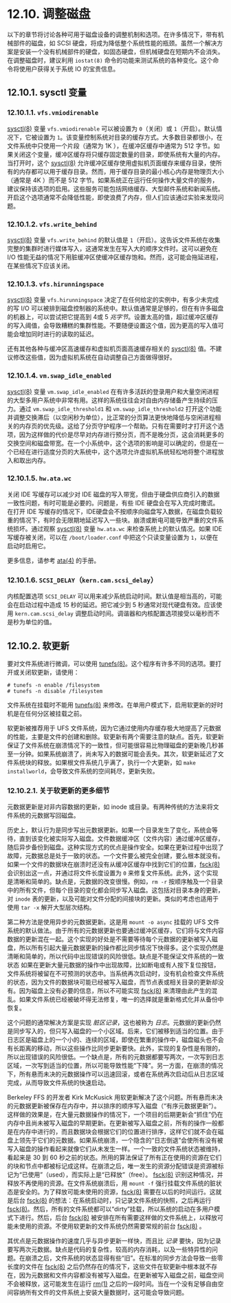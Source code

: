 # 12.10. 调整磁盘

以下的章节将讨论各种可用于磁盘设备的调整机制和选项。在许多情况下，带有机械部件的磁盘，如 SCSI 硬盘，将成为降低整个系统性能的瓶颈。虽然一个解决方案是安装一个没有机械部件的硬盘，如固态硬盘，但机械硬盘在短期内不会消失。在调整磁盘时，建议利用 `iostat(8)` 命令的功能来测试系统的各种变化。这个命令将使用户获得关于系统 IO 的宝贵信息。

## 12.10.1. sysctl 变量

### 12.10.1.1. `vfs.vmiodirenable`

[sysctl(8)](https://www.freebsd.org/cgi/man.cgi?query=sysctl&sektion=8&format=html) 变量 `vfs.vmiodirenable` 可以被设置为 `0`（关闭）或 `1`（开启）。默认情况下，它被设置为 `1`。该变量控制系统对目录的缓存方式。大多数目录都很小，在文件系统中只使用一个片段（通常为 1K ），在缓冲区缓存中通常为 512 字节。如果关闭这个变量，缓冲区缓存将只缓存固定数量的目录，即使系统有大量的内存。当打开时，这个 [sysctl(8)](https://www.freebsd.org/cgi/man.cgi?query=sysctl&sektion=8&format=html) 允许缓冲区缓存使用虚拟机页面缓存来缓存目录，使所有的内存都可以用于缓存目录。然而，用于缓存目录的最小核心内存是物理页大小（通常是 4K ）而不是 512 字节。如果系统正在运行任何操作大量文件的服务，建议保持该选项的启用。这些服务可能包括网络缓存、大型邮件系统和新闻系统。开启这个选项通常不会降低性能，即使浪费了内存，但人们应该通过实验来发现问题。

### 12.10.1.2. `vfs.write_behind`

[sysctl(8)](https://www.freebsd.org/cgi/man.cgi?query=sysctl&sektion=8&format=html) 变量 `vfs.write_behind` 的默认值是 `1`（开启）。这告诉文件系统在收集完整的集群时进行媒体写入，这通常发生在写入大的顺序文件时。这可以避免在 I/O 性能无益的情况下用脏缓冲区使缓冲区缓存饱和。然而，这可能会拖延进程，在某些情况下应该关闭。

### 12.10.1.3. `vfs.hirunningspace`

[sysctl(8)](https://www.freebsd.org/cgi/man.cgi?query=sysctl&sektion=8&format=html) 变量 `vfs.hirunningspace` 决定了在任何给定的实例中，有多少未完成的写 I/O 可以被排到磁盘控制器的系统中。默认值通常是足够的，但在有许多磁盘的机器上，可以尝试把它提高到 4或 5 *兆字节*。设置太高的值，超过缓冲区缓存的写入阈值，会导致糟糕的集群性能。不要随便设置这个值，因为更高的写入值可能会增加同时进行的读取的延迟。

还有其他各种与缓冲区高速缓存和虚拟机页面高速缓存相关的 [sysctl(8)](https://www.freebsd.org/cgi/man.cgi?query=sysctl&sektion=8&format=html) 值。不建议修改这些值，因为虚拟机系统在自动调整自己方面做得很好。

### 12.10.1.4. `vm.swap_idle_enabled`

[sysctl(8)](https://www.freebsd.org/cgi/man.cgi?query=sysctl&sektion=8&format=html) 变量 `vm.swap_idle_enabled` 在有许多活跃的登录用户和大量空闲进程的大型多用户系统中非常有用。这样的系统往往会对自由内存储备产生持续的压力。通过 `vm.swap_idle_threshold1` 和 `vm.swap_idle_threshold2` 打开这个功能并调整交换滞后（以空闲秒为单位），比正常的分页算法更快地降低与空闲进程相关的内存页的优先级。这给了分页守护程序一个帮助。只有在需要时才打开这个选项，因为这样做的代价是尽早对内存进行预分页，而不是晚分页，这会消耗更多的交换空间和磁盘带宽。在一个小系统中，这个选项的影响是可以确定的，但是在一个已经在进行适度分页的大系统中，这个选项允许虚拟机系统轻松地将整个进程放入和取出内存。

### 12.10.1.5. `hw.ata.wc`

关闭 IDE 写缓存可以减少对 IDE 磁盘的写入带宽，但由于硬盘供应商引入的数据一致性问题，有时可能是必要的。问题是，有些 IDE 硬盘会在写入完成时撒谎。在打开 IDE 写缓存的情况下，IDE硬盘会不按顺序向磁盘写入数据，在磁盘负载较重的情况下，有时会无限期地延迟写入一些块。崩溃或断电可能导致严重的文件系统损坏。通过观察 [sysctl(8)](https://www.freebsd.org/cgi/man.cgi?query=sysctl&sektion=8&format=html) 变量 `hw.ata.wc` 来检查系统上的默认情况。如果 IDE 写缓存被关闭，可以在 `/boot/loader.conf` 中把这个只读变量设置为 `1`，以便在启动时启用它。

更多信息，请参考 [ata(4)](https://www.freebsd.org/cgi/man.cgi?query=ata&sektion=4&format=html) 的手册。

### 12.10.1.6. `SCSI_DELAY`（`kern.cam.scsi_delay`）

内核配置选项 `SCSI_DELAY` 可以用来减少系统启动时间。默认值是相当高的，可能会在启动过程中造成 15 秒的延迟。把它减少到 5 秒通常对现代硬盘有效。应该使用 `kern.cam.scsi_delay` 调整启动时间。调谐器和内核配置选项接受以毫秒而不是秒为单位的值。

## 12.10.2. 软更新

要对文件系统进行微调，可以使用 [tunefs(8)](https://www.freebsd.org/cgi/man.cgi?query=tunefs&sektion=8&format=html)。这个程序有许多不同的选项。要打开或关闭软更新，请使用：

```
# tunefs -n enable /filesystem
# tunefs -n disable /filesystem
```

文件系统在挂载时不能用 [tunefs(8)](https://www.freebsd.org/cgi/man.cgi?query=tunefs&sektion=8&format=html) 来修改。在单用户模式下，启用软更新的好时机是在任何分区被挂载之前。

软更新被推荐用于 UFS 文件系统，因为它通过使用内存缓存极大地提高了元数据的性能，主要是文件的创建和删除。软更新有两个需要注意的缺点。首先，软更新保证了文件系统在崩溃情况下的一致性，但可能很容易比物理磁盘的更新晚几秒甚至一分钟。如果系统崩溃了，尚未写入的数据可能会丢失。其次，软更新延迟了文件系统块的释放。如果根文件系统几乎满了，执行一个大更新，如 `make installworld`，会导致文件系统的空间耗尽，更新失败。

### 12.10.2.1. 关于软更新的更多细节

元数据更新是对非内容数据的更新，如 inode 或目录。有两种传统的方法来将文件系统的元数据写回磁盘。

历史上，默认行为是同步写出元数据更新。如果一个目录发生了变化，系统会等待，直到该变化被实际写入磁盘。文件数据缓冲区（文件内容）通过缓冲区缓存，随后异步备份到磁盘。这种实现方式的优点是操作安全。如果在更新过程中出现了故障，元数据总是处于一致的状态。一个文件要么被完全创建，要么根本就没有。如果一个文件的数据块在崩溃时还没有从缓冲区缓存中找到它们的位置，[fsck(8)](https://www.freebsd.org/cgi/man.cgi?query=fsck&sektion=8&format=html) 会识别出这一点，并通过将文件长度设置为 `0` 来修复文件系统。此外，这个实现是清晰和简单的。缺点是，元数据的改变很慢。例如，`rm -r` 按顺序触及一个目录中的所有文件，但每个目录的变化都会同步写入磁盘。这包括对目录本身的更新，对 `inode` 表的更新，以及可能对文件分配的间接块的更新。类似的考虑也适用于使用 `tar -x` 解开大型层次结构。

第二种方法是使用异步的元数据更新。这是用 `mount -o async` 挂载的 UFS 文件系统的默认做法。由于所有的元数据更新也要通过缓冲区缓存，它们将与文件内容数据的更新混在一起。这个实现的好处是不需要等待每个元数据的更新被写入磁盘，所以所有引起大量元数据更新的操作都比同步情况下快得多。这个实现仍然是清晰和简单的，所以代码中出现错误的风险很低。缺点是不能保证文件系统的一致状态 如果在更新大量元数据的操作中出现故障，比如断电或有人按下复位按钮，文件系统将被留在不可预测的状态中。当系统再次启动时，没有机会检查文件系统的状态，因为文件的数据块可能已经被写入磁盘，而节点表或相关目录的更新却没有。因为磁盘上没有必要的信息，所以不可能实现 [fsck(8)](https://www.freebsd.org/cgi/man.cgi?query=fsck&sektion=8&format=html) 来清理由此产生的混乱。如果文件系统已经被破坏得无法修复，唯一的选择就是重新格式化并从备份中恢复。

这个问题的通常解决方案是实现 *脏区记录*，这也被称为 *日志*。元数据的更新仍然是同步写入的，但只写入磁盘的一个小区域。后来，它们被移到适当的位置。由于日志区是磁盘上的一个小的、连续的区域，即使在繁重的操作中，磁盘磁头也不会有长距离的移动，所以这些操作比同步更新要快。此外，实现的复杂性是有限的，所以出现错误的风险很低。一个缺点是，所有的元数据都要写两次，一次写到日志区域，一次写到适当的位置，所以可能导致性能“下降”。另一方面，在崩溃的情况下，所有悬而未决的元数据操作可以迅速回滚，或者在系统再次启动后从日志区域完成，从而导致文件系统的快速启动。

Berkeley FFS 的开发者 Kirk McKusick 用软更新解决了这个问题。所有悬而未决的元数据更新被保存在内存中，并以排序的顺序写入磁盘（“有序元数据更新”）。这样做的效果是，在大量元数据操作的情况下，一个项目的后期更新会“抓住”仍在内存中且尚未被写入磁盘的早期更新。在更新被写入磁盘之前，所有的操作一般都是在内存中进行的，而且数据块会根据它们的位置进行排序，这样它们就不会在磁盘上领先于它们的元数据。如果系统崩溃，一个隐含的“日志倒退”会使所有没有被写入磁盘的操作看起来就像它们从未发生一样。一个一致的文件系统状态被维持，看起来是 30 到 60 秒之前的状态。所用的算法保证了所有正在使用的资源在它们的块和节点中都被标记成这样。在崩溃之后，唯一发生的资源分配错误是资源被标记为“已使用”（used），而实际上是“已释放”（free）。 [fsck(8)](https://www.freebsd.org/cgi/man.cgi?query=fsck&sektion=8&format=html) 识别这种情况，并释放不再使用的资源。在文件系统崩溃后，用 `mount -f` 强行挂载文件系统的脏状态是安全的。为了释放可能未使用的资源，[fsck(8)](https://www.freebsd.org/cgi/man.cgi?query=fsck&sektion=8&format=html) 需要在以后的时间运行。这就是后台 [fsck(8)](https://www.freebsd.org/cgi/man.cgi?query=fsck&sektion=8&format=html) 的想法：在系统启动时，只记录文件系统的快照，之后再运行[fsck(8)](https://www.freebsd.org/cgi/man.cgi?query=fsck&sektion=8&format=html)。然后，所有的文件系统都可以“dirty”挂载，所以系统的启动在多用户模式下进行。然后，后台 [fsck(8)](https://www.freebsd.org/cgi/man.cgi?query=fsck&sektion=8&format=html) 被安排在所有需要这样做的文件系统上，以释放可能未使用的资源。不使用软更新的文件系统仍然需要常规的前台 [fsck(8)](https://www.freebsd.org/cgi/man.cgi?query=fsck&sektion=8&format=html) 。

其优点是元数据操作的速度几乎与异步更新一样快，而且比 *记录* 要快，因为记录要写两次元数据。缺点是代码的复杂性，较高的内存消耗，以及一些特异性的问题。在崩溃之后，文件系统的状态显得有些“旧”。在标准的同步方法会导致一些零长度的文件在 [fsck(8)](https://www.freebsd.org/cgi/man.cgi?query=fsck&sektion=8&format=html) 之后仍然存在的情况下，这些文件在软更新中根本就不存在，因为元数据和文件内容都没有被写入磁盘。在更新被写入磁盘之前，磁盘空间不会被释放，这可能发生在运行 [rm(1)](https://www.freebsd.org/cgi/man.cgi?query=rm&sektion=1&format=html) 之后的一段时间。当在一个没有足够自由空间容纳所有文件的文件系统上安装大量数据时，这可能会导致问题。
